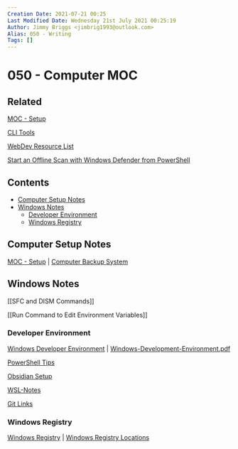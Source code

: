 ```yaml
---
Creation Date: 2021-07-21 00:25
Last Modified Date: Wednesday 21st July 2021 00:25:19
Author: Jimmy Briggs <jimbrig1993@outlook.com>
Alias: 050 - Writing
Tags: []
---
```


# 050 - Computer MOC

## Related

[MOC - Setup](MOC%20-%20Setup.md) 

[CLI Tools](../2-Slipbox/CLI%20Tools.md)

[WebDev Resource List](../2-Slipbox/WebDev%20Resource%20List.md)

[Start an Offline Scan with Windows Defender from PowerShell](../2-Slipbox/Start%20an%20Offline%20Scan%20with%20Windows%20Defender%20from%20PowerShell.md)

## Contents

- [Computer Setup Notes](#Computer%20Setup%20Notes)
- [Windows Notes](#Windows%20Notes)
	- [Developer Environment](#Developer%20Environment)
	- [Windows Registry](#Windows%20Registry)


## Computer Setup Notes

[MOC - Setup](MOC%20-%20Setup.md) | [Computer Backup System](../2-Slipbox/Computer%20Backup%20System.md)

## Windows Notes

[[SFC and DISM Commands]]

[[Run Command to Edit Environment Variables]]

### Developer Environment

[Windows Developer Environment](../2-Slipbox/Windows%20Developer%20Environment.md) | [Windows-Development-Environment.pdf](assets/Windows-Development-Environment.pdf)

[PowerShell Tips](../2-Slipbox/PowerShell%20Tips.md)

[Obsidian Setup](../2-Slipbox/Obsidian%20Setup.md)

[WSL-Notes](../2-Slipbox/WSL-Notes.md)

[Git Links](../2-Slipbox/Git%20Links.md)

### Windows Registry

[Windows Registry](../2-Slipbox/Windows%20Registry.md) | [Windows Registry Locations](../2-Slipbox/Windows%20Registry%20Paths%20and%20Keys.md)
